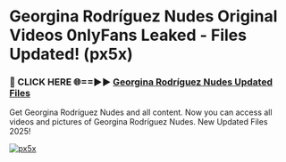 # Georgina Rodríguez Nudes Original Videos 0nlyFans Leaked - Files Updated! (px5x)

<h3>🔴 CLICK HERE 🌐==►► <a href="https://tinyurl.com/5h6xmrr3" rel="nofollow">Georgina Rodríguez Nudes Updated Files</a></h3>

Get Georgina Rodríguez Nudes and all content. Now you can access all videos and pictures of Georgina Rodríguez Nudes. New Updated Files 2025!

[![px5x](https://i.imgur.com/KVD873Z.gif)](https://tinyurl.com/5h6xmrr3)
